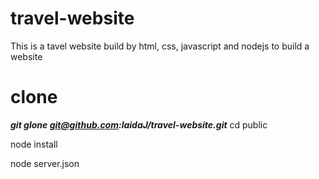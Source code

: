 # travel-website
This is a tavel website
build by html, css, javascript and nodejs to build a website

# clone
***git glone git@github.com:laidaJ/travel-website.git***
cd public

node install

node server.json
